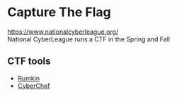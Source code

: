 # Capture The Flag

https://www.nationalcyberleague.org/    
National CyberLeague runs a CTF in the Spring and Fall

## CTF tools
* [Rumkin](http://rumkin.com/tools/cipher/)
* [CyberChef](https://gchq.github.io/CyberChef/)
